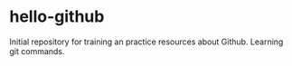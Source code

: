 # hello-github
Initial repository for training an practice resources about Github.
Learning git commands.
